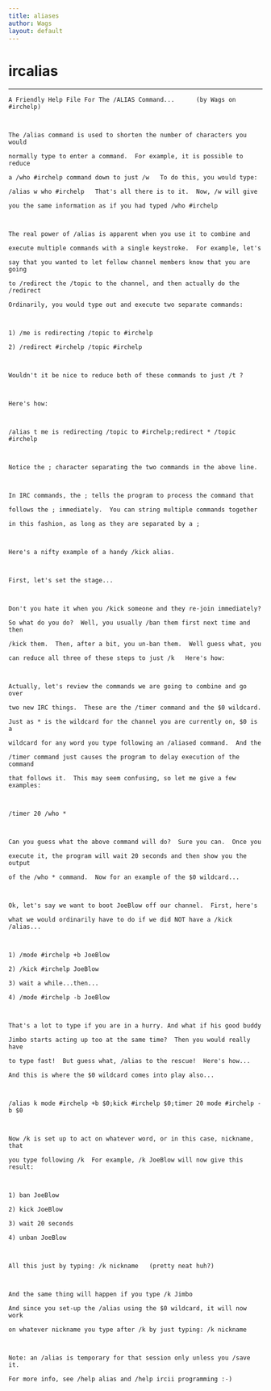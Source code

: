 ```yaml
---
title: aliases
author: Wags
layout: default
---
```


# ircalias

* * *



    A Friendly Help File For The /ALIAS Command...      (by Wags on #irchelp)



    The /alias command is used to shorten the number of characters you would

    normally type to enter a command.  For example, it is possible to reduce

    a /who #irchelp command down to just /w   To do this, you would type:

    /alias w who #irchelp   That's all there is to it.  Now, /w will give

    you the same information as if you had typed /who #irchelp



    The real power of /alias is apparent when you use it to combine and

    execute multiple commands with a single keystroke.  For example, let's

    say that you wanted to let fellow channel members know that you are going

    to /redirect the /topic to the channel, and then actually do the /redirect

    Ordinarily, you would type out and execute two separate commands:



    1) /me is redirecting /topic to #irchelp

    2) /redirect #irchelp /topic #irchelp



    Wouldn't it be nice to reduce both of these commands to just /t ?



    Here's how:



    /alias t me is redirecting /topic to #irchelp;redirect * /topic #irchelp



    Notice the ; character separating the two commands in the above line.



    In IRC commands, the ; tells the program to process the command that

    follows the ; immediately.  You can string multiple commands together

    in this fashion, as long as they are separated by a ;



    Here's a nifty example of a handy /kick alias.



    First, let's set the stage...



    Don't you hate it when you /kick someone and they re-join immediately?

    So what do you do?  Well, you usually /ban them first next time and then

    /kick them.  Then, after a bit, you un-ban them.  Well guess what, you

    can reduce all three of these steps to just /k   Here's how:



    Actually, let's review the commands we are going to combine and go over

    two new IRC things.  These are the /timer command and the $0 wildcard.

    Just as * is the wildcard for the channel you are currently on, $0 is a

    wildcard for any word you type following an /aliased command.  And the

    /timer command just causes the program to delay execution of the command

    that follows it.  This may seem confusing, so let me give a few examples:



    /timer 20 /who *



    Can you guess what the above command will do?  Sure you can.  Once you

    execute it, the program will wait 20 seconds and then show you the output

    of the /who * command.  Now for an example of the $0 wildcard...



    Ok, let's say we want to boot JoeBlow off our channel.  First, here's

    what we would ordinarily have to do if we did NOT have a /kick /alias...



    1) /mode #irchelp +b JoeBlow

    2) /kick #irchelp JoeBlow

    3) wait a while...then...

    4) /mode #irchelp -b JoeBlow



    That's a lot to type if you are in a hurry. And what if his good buddy

    Jimbo starts acting up too at the same time?  Then you would really have

    to type fast!  But guess what, /alias to the rescue!  Here's how...

    And this is where the $0 wildcard comes into play also...



    /alias k mode #irchelp +b $0;kick #irchelp $0;timer 20 mode #irchelp -b $0



    Now /k is set up to act on whatever word, or in this case, nickname, that

    you type following /k  For example, /k JoeBlow will now give this result:



    1) ban JoeBlow

    2) kick JoeBlow

    3) wait 20 seconds

    4) unban JoeBlow



    All this just by typing: /k nickname   (pretty neat huh?)



    And the same thing will happen if you type /k Jimbo

    And since you set-up the /alias using the $0 wildcard, it will now work

    on whatever nickname you type after /k by just typing: /k nickname



    Note: an /alias is temporary for that session only unless you /save it.

    For more info, see /help alias and /help ircii programming :-)
